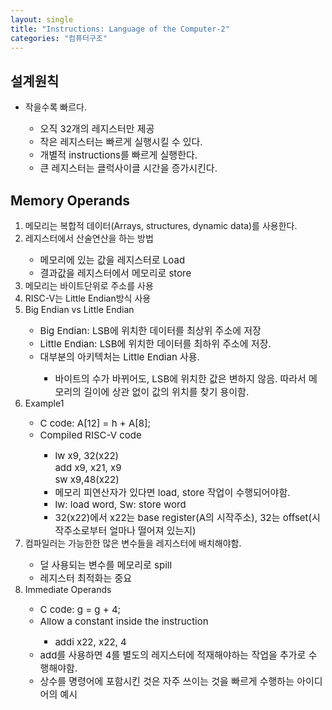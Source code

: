 ```yaml
---
layout: single
title: "Instructions: Language of the Computer-2"
categories: "컴퓨터구조"
---
```


## 설계원칙
<ul>
  <li>작을수록 빠르다.</li>
  <ul>
    <li style="font-size:15px;">오직 32개의 레지스터만 제공</li>
    <li style="font-size:15px;">작은 레지스터는 빠르게 실행시킬 수 있다.</li>
    <li style="font-size:15px;">개별적 instructions를 빠르게 실행한다.</li>
    <li style="font-size:15px;">큰 레지스터는 클럭사이클 시간을 증가시킨다.</li>
  </ul>
</ul>

## Memory Operands
<ol>
  <li>메모리는 복합적 데이터(Arrays, structures, dynamic data)를 사용한다.</li>
  <li>레지스터에서 산술연산을 하는 방법</li>
  <ul>
    <li style="font-size:15px;">메모리에 있는 값을 레지스터로 Load</li>
    <li style="font-size:15px;">결과값을 레지스터에서 메모리로 store</li>
  </ul>
  <li>메모리는 바이트단위로 주소를 사용</li>
  <li>RISC-V는 Little Endian방식 사용</li>
  <li>Big Endian vs Little Endian</li>
  <ul>
    <li style="font-size:15px;">Big Endian: LSB에 위치한 데이터를 최상위 주소에 저장</li>
    <li style="font-size:15px;">Little Endian: LSB에 위치한 데이터를 최하위 주소에 저장.</li>
    <li style="font-size:15px;">대부분의 아키텍처는 Little Endian 사용.</li>
    <ul>
      <li style="font-size:15px;">바이트의 수가 바뀌어도, LSB에 위치한 값은 변하지 않음. 따라서 메모리의 길이에 상관 없이 값의 위치를 찾기 용이함.</li>
    </ul>
  </ul>
  <li>Example1</li>
  <ul>
    <li style="font-size:15px;">C code: A[12] = h + A[8];</li>
    <li style="font-size:15px;">Compiled RISC-V code</li>
    <ul>
      <li style="font-size:15px;">lw x9, 32(x22)<br>add x9, x21, x9<br>sw x9,48(x22)</li>
      <li style="font-size:15px;">메모리 피연산자가 있다면 load, store 작업이 수행되어야함.</li>
      <li style="font-size:15px;">lw: load word, Sw: store word</li>
      <li style="font-size:15px;">32(x22)에서 x22는 base register(A의 시작주소), 32는 offset(시작주소로부터 얼마나 떨어져 있는지)</li>
    </ul>
  </ul>
  <li>컴파일러는 가능한한 많은 변수들을 레지스터에 배치해야함.</li>
  <ul>
    <li style="font-size:15px;">덜 사용되는 변수를 메모리로 spill</li>
    <li style="font-size:15px;">레지스터 최적화는 중요</li>
  </ul>

  <li>Immediate Operands</li>
  <ul>
    <li style="font-size:15px;">C code: g = g + 4;</li>
    <li style="font-size:15px;">Allow a constant inside the instruction</li>
    <ul>
      <li style="font-size:15px;">addi x22, x22, 4</li>
    </ul>
    <li style="font-size:15px;">add를 사용하면 4를 별도의 레지스터에 적재해야하는 작업을 추가로 수행해야함.</li>
    <li style="font-size:15px;">상수를 명령어에 포함시킨 것은 자주 쓰이는 것을 빠르게 수행하는 아이디어의 예시</li>
  </ul>
</ol>
